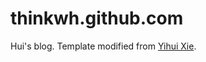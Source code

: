 thinkwh.github.com
==================

Hui's blog. Template modified from [Yihui Xie](http://yihui.name).
